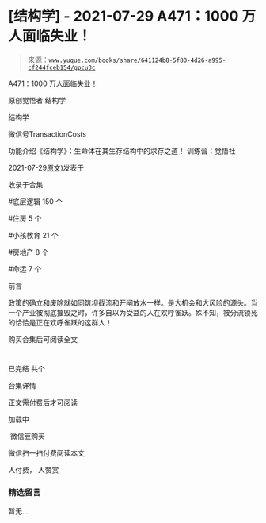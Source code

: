 # [结构学] - 2021-07-29 A471：1000 万人面临失业！

> 来源：[`www.yuque.com/books/share/641124b8-5f80-4d26-a995-cf244fceb154/gpcu3c`](https://www.yuque.com/books/share/641124b8-5f80-4d26-a995-cf244fceb154/gpcu3c)



A471：1000 万人面临失业！ 

原创觉悟者 结构学 

结构学 

微信号TransactionCosts 

功能介绍《结构学》：生命体在其生存结构中的求存之道！ 训练营：觉悟社 

2021-07-29[原文](https://mp.weixin.qq.com/s?__biz=MzIzMDYwOTM0Mg==&mid=2247486048&idx=1&sn=bf4938c29795e6b87e12bf1297f4583d&chksm=e8b192b1dfc61ba79abd79a8466233e918139d75e45a635323df32428b429405ecd140142e20#rd))发表于 

收录于合集 

#底层逻辑 150 个 

#住房 5 个 

#小孩教育 21 个 

#房地产 8 个 

#命运 7 个 

前言 

政策的确立和废除就如同筑坝截流和开闸放水一样。是大机会和大风险的源头。当一个产业被彻底摧毁之时，许多自以为受益的人在欢呼雀跃。殊不知，被分流锁死的恰恰是正在欢呼雀跃的这群人！ 

购买合集后可阅读全文 

# 

已完结 共个 

合集详情 

正文需付费后才可阅读 

加载中 

 微信豆购买 

微信扫一扫付费阅读本文 

人付费， 人赞赏 

### 精选留言 

暂无...